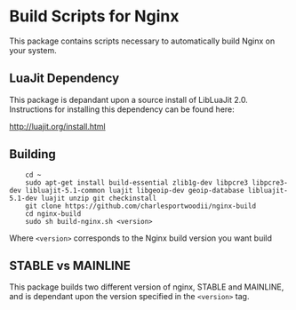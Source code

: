 # Build Scripts for Nginx
This package contains scripts necessary to automatically build Nginx on your system.

## LuaJit Dependency
This package is depandant upon a source install of LibLuaJit 2.0. Instructions for installing this dependency can be found here:

http://luajit.org/install.html


## Building

```
	cd ~
	sudo apt-get install build-essential zlib1g-dev libpcre3 libpcre3-dev libluajit-5.1-common luajit libgeoip-dev geoip-database libluajit-5.1-dev luajit unzip git checkinstall
	git clone https://github.com/charlesportwoodii/nginx-build
	cd nginx-build
	sudo sh build-nginx.sh <version>
```

Where ```<version>``` corresponds to the Nginx build version you want build

## STABLE vs MAINLINE

This package builds two different version of nginx, STABLE and MAINLINE, and is dependant upon the version specified in the ```<version>``` tag. 
